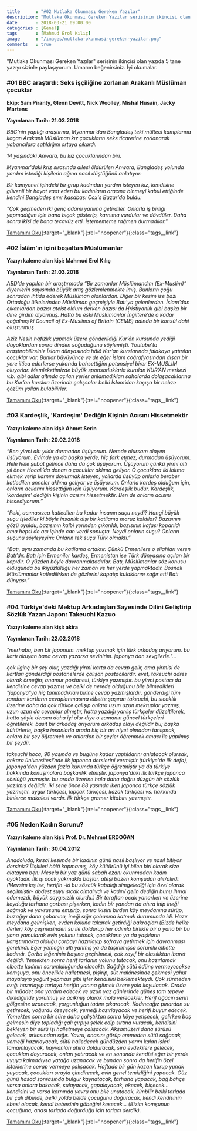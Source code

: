 ```yaml
---
title      : "#02 Mutlaka Okunması Gereken Yazılar"
description: "Mutlaka Okunması Gereken Yazılar serisinin ikincisi olan yazıda 5 tane yazıyı sizinle paylaşıyorum. Umarım beğenirsiniz. İyi okumalar."
date       : 2018-03-21 09:00:00
categories : [Genel]
tags       : [Mahmud Erol Kılıç]
image      : "/images/mutlaka-okunmasi-gereken-yazilar.png"
comments   : true
---
```


"Mutlaka Okunması Gereken Yazılar" serisinin ikincisi olan yazıda 5 tane yazıyı sizinle paylaşıyorum. Umarım beğenirsiniz. İyi okumalar.

### #01 BBC araştırdı: Seks işçiliğine zorlanan Arakanlı Müslüman çocuklar

**Ekip: Sam Piranty, Glenn Devitt, Nick Woolley, Mishal Husain, Jacky Martens**

**Yayınlanan Tarih: 21.03.2018**

*BBC'nin yaptığı araştırma, Myanmar'dan Bangladeş'teki mülteci kamplarına kaçan Arakanlı Müslüman kız çocukların seks ticaretine zorlanarak yabancılara satıldığını ortaya çıkardı.*

*14 yaşındaki Anwara, bu kız çocuklarından biri.*

*Myanmar'daki kriz sırasında ailesi öldürülen Anwara, Bangladeş yolunda yardım istediği kişilerin ağına nasıl düştüğünü anlatıyor:*

*Bir kamyonet içindeki bir grup kadından yardım isteyen kız, kendisine güvenli bir hayat vaat eden bu kadınların aracına binmeyi kabul ettiğinde kendini Bangladeş sınır kasabası Cox's Bazar'da buldu:*

*"Çok geçmeden iki genç adamı yanıma getirdiler. Onlarla iş birliği yapmadığım için bana bıçak gösterip, karnıma vurdular ve dövdüler. Daha sonra ikisi de bana tecavüz etti. İstemememe rağmen durmadılar."*

[Tamamını Oku](https://bbc.in/2NcH0ee){:target="_blank"}{:rel="noopener"}{:class="tags__link"}


### #02 İslâm’ın içini boşaltan Müslümanlar

**Yazıyı kaleme alan kişi: Mahmud Erol Kılıç**

**Yayınlanan Tarih: 21.03.2018**

*ABD’de yapılan bir araştırmada “Bir zamanlar Müslümandım (Ex-Muslim)” diyenlerin sayısında büyük artış gözlemlenmekte imiş. Bunların çoğu sonradan ihtida ederek Müslüman olanlardan. Diğer bir kesim ise bazı Ortadoğu ülkelerinden Müslüman geçmişiyle Batı’ya gelenlerden. İslam’dan çıkanlardan bazısı ateist oldum derken bazısı da Hristiyanlık gibi başka bir dine girdim diyormuş. Hatta bu eski Müslümanlar İngiltere’de o kadar çoğalmış ki Council of Ex-Muslims of Britain (CEMB) adında bir konsül dahi oluşturmuş*

*Aziz Nesin hafızlık yapmak üzere gönderildiği Kur’ân kursunda yediği dayaklardan sonra dinden soğuduğunu söylemişti. Youtube’ta araştırabilirsiniz İslam dünyasında hâlâ Kur’an kurslarında falakaya yatırılan çocuklar var. Bunlar büyüyünce ve de eğer İslam coğrafyasından dışarı bir yere iltica ederlerse yukarıda bahsettiğim potansiyel birer EX-MUSLIM oluyorlar. Memleketimizde büyük sponsorluklarla kurulan KUR’ÂN merkezi v.b. gibi adlar altında açılan yerler anlamadıkları sahalarda dolaşacaklarına bu Kur’an kursları üzerinde çalışsalar belki İslam’dan kaçışa bir nebze çözüm yolları bulabilirler.*

[Tamamını Oku](http://bit.ly/2DHldvN){:target="_blank"}{:rel="noopener"}{:class="tags__link"}

### #03 Kardeşlik, 'Kardeşim' Dediğin Kişinin Acısını Hissetmektir

**Yazıyı kaleme alan kişi: Ahmet Serin**

**Yayınlanan Tarih: 20.02.2018**

*“Ben yirmi altı yıldır durmadan üşüyorum. Nerede olursam olayım üşüyorum. Evimde ya da başka yerde, hiç fark etmez, durmadan üşüyorum. Hele hele şubat gelince daha da çok üşüyorum. Üşüyorum çünkü yirmi altı yıl önce Hocalı’da donan o çocuklar aklıma geliyor. O çocuklara iki lokma ekmek verip karnını doyurmak isteyen, yollarda üşüyüp onlarla beraber katledilen anneler aklıma geliyor ve üşüyorum. Onlarla kardeş olduğum için, onların acılarını hissettiğim için üşüyorum. Kardeşlik budur. Kardeşlik, ‘kardeşim’ dediğin kişinin acısını hissetmektir. Ben de onların acısını hissediyorum.”*

*“Peki, acımasızca katledilen bu kadar insanın suçu neydi? Hangi büyük suçu işlediler ki böyle insanlık dışı bir katliama maruz kaldılar? Bazısının gözü oyuldu, bazısının kalbi yerinden çıkarıldı, bazısının kafası koparıldı ama hepsi de acı içinde can verdi sonuçta. Neydi onların suçu? Onların suçunu söyleyeyim: Onların tek suçu Türk olmaktı.”*

*”Batı, aynı zamanda bu katliama ortaktır. Çünkü Ermenilere o silahları veren Batı’dır. Batı için Ermeniler kardeş, Ermenistan ise Türk dünyasına açılan bir kapıdır. O yüzden böyle davranmaktadırlar. Batı, Müslümanlar söz konusu olduğunda bu ikiyüzlülüğü her zaman ve her yerde yapmaktadır. Bosnalı Müslümanlar katledilirken de gözlerini kapatıp kulaklarını sağır etti Batı dünyası.”*

[Tamamını Oku](http://bit.ly/2OtONca){:target="_blank"}{:rel="noopener"}{:class="tags__link"}

### #04 Türkiye'deki Mektup Arkadaşları Sayesinde Dilini Geliştirip Sözlük Yazan Japon: Takeuchi Kazuo

**Yazıyı kaleme alan kişi: akira**

**Yayınlanan Tarih: 22.02.2018**

*"merhaba, ben bir japonum. mektup yazmak için türk arkadaş arıyorum. bu kartı okuyan bana cevap yazarsa sevinirim. japonya dan sevgilerle."...*

*çok ilginç bir şey olur, yazdığı yirmi karta da cevap gelir, ama yirmisi de kartları gönderdiği postanelerde çalışan postacılardır. evet, takeuchi adres olarak örneğin; anamur postanesi, türkiye yazmıştır. bu yirmi postacı da kendisine cevap yazmış ve belki de nerede olduğunu bile bilmedikleri "japonya"ya hiç tanımadıkları birine cevap yazmışlardır. gönderdiği tüm random kartların cevaplanmasına elbette şaşıran takeuchi, bu sıcaklık üzerine daha da çok türkçe çalışıp onlara uzun uzun mektuplar yazmış, uzun uzun da cevaplar almıştır, hatta yazdığı yanlış türkçeler düzeltilerek, hatta şöyle dersen daha iyi olur diye o zamanın güncel türkçeleri öğretilerek. basit bir arkadaş arıyorum arkadaş olayı değildir bu; başka kültürlerle, başka insanlarla arada hiç bir art niyet olmadan tanışmak, onlara bir şey öğretmek ve onlardan bir şeyler öğrenmek amacı ile yapılmış bir şeydir.*

*takeuchi hoca, 90 yaşında ve bugüne kadar yaptıklarını anlatacak olursak, ankara üniversitesi'nde ilk japonca derslerini vermiştir (türkiye'de ilk defa), japonya'dan yüzden fazla kurumda türkçe öğretmiştir ya da türkiye hakkında konuşmalara başkanlık etmiştir. japonya'daki ilk türkçe japonca sözlüğü yazmıştır. bu arada üzerine hala daha doğru düzgün bir sözlük yazılmış değildir. iki sene önce 88 yasında iken japonca türkçe sözlük yazmıştır. uygur türkçesi, kıpçak türkçesi, kazak türkçesi vs. hakkında binlerce makalesi vardır. ilk türkçe gramer kitabını yazmıştır.*

[Tamamını Oku](http://bit.ly/2DERSCd){:target="_blank"}{:rel="noopener"}{:class="tags__link"}

### #05 Neden Kadın Sorunu?

**Yazıyı kaleme alan kişi: Prof. Dr. Mehmet ERDOĞAN**

**Yayınlanan Tarih: 30.04.2012**

*Anadoluda, kırsal kesimde bir kadının günü nasıl başlıyor ve nasıl bitiyor dersiniz? İlişkileri hâlâ kopmamış, köy kültürünü iyi bilen biri olarak size alatayım ben: Mesela bir yaz günü sabah ezanı okunmadan kadın ayaktadır. İlk iş ocak yakmakla başlar, ateşi bazen komşudan alır/alırdı. (Mevsim kış ise, herifin -ki bu sözcük kabalığı simgelediği için özel olarak seçilmiştir- abdest suyu sıcak olmalıydı ve kadın/ gelin dediğin bunu ihmal edemezdi, büyük saygısızlık olurdu.) Bir taraftan ocak yanarken ve üzerine koyduğu tarhana çorbası pişerken, kadın bir yandan da ahıra inip ineği sağmak ve yavrusunu emzirip, sonra ikisini birden köy meydanına sürüp, buzağıyı dana çobanına, ineği sığır çobanına katmak durumunda idi. Hazır meydana gelmişken, evden koluna takarak getirdiği bakraçları (Bizde helke derler) köy çeşmesinden su ile doldurup her adımla birlikte bir o yana bir bu yana yamularak evin yolunu tutmak, çocukların ya da yaşlıların karıştırmakta olduğu çorbayı hazırlayıp sofraya getirmek için davranması gerekirdi. Eğer yemeğin altı yanmış ya da taşırılmışsa sorumlu elbette kadındı. Çorba leğeninin başına geçirilmesi, çok zayıf bir olasılıktan ibaret değildi. Yemekten sonra herif tarlanın yolunu tutacak, onu hazırlamak elbette kadının sorumluluğunda olacaktı. Sağdığı sütü ödünç vermeyecekse komşuya, onu öncelikle halletmesi, pişirip, süt makinesinde çekmesi yahut mayalayıp yoğurt yapması gibi işler kendisini beklemekteydi. Çok sürmeden azığı hazırlayıp tarlaya herifin yanına gitmek üzere yola koyulacak. Orada bir müddet ona yardım edecek ve uzun yaz günlerinde güneş tam tepeye dikildiğinde yorulmuş ve acıkmış olarak mola verecekler. Herif ağacın serin gölgesine uzanacak, yorgunluğun tadını çıkaracak. Kadıncağız pınardan su getirecek, yoğurdu özeyecek, yemeği hazırlayacak ve herifi buyur edecek. Yemekten sonra bir süre daha çalıştıktan sonra köye yetişecek, gelirken boş gelmesin diye topladığı çalı çırpıyı şelek edip sırtına vuracak, kendisini bekleyen bir sürü işi halletmeye çalışacak. Akşamüzeri dana sürüsü gelecek, arkasından sığır. Yavru, anasını görüp emmeden sütü sağacak, yemeği hazırlayacak, sütü halledecek gündüzden yarım kalan işleri tamamlayacak, hayvanları ahıra dolduracak, sıra evdekilere gelecek, çocukları doyuracak, onları yatıracak ve en sonunda kendisi eğer bir yerde uyuya kalmadıysa yatağa uzanacak ve bundan sonra da herifin özel isteklerine cevap vermeye çalışacak. Haftada bir gün kazan kurup yunak yuyacak, çocukları sırayla çimdirecek, evin genel temizliğini yapacak. Güz günü hasad sonrasında bulgur kaynatacak, tarhana yapacak, bağ bahçe varsa onlara bakacak, sulayacak, çapalayacak, ekecek, biçecek… kendisini ve varsa karnında yavru onu bile unutacak, kimbilir belki tarlada bir çalı dibinde, belki yolda belde çocuğunu doğuracak, kendi kendisinin ebesi olacak, kendi bebesinin göbeğini kesecek… (Bizim komşunun çocuğuna, anası tarlada doğurduğu için tarlacı derdik).*

[Tamamını Oku](http://bit.ly/2R9yBvv){:target="_blank"}{:rel="noopener"}{:class="tags__link"}
